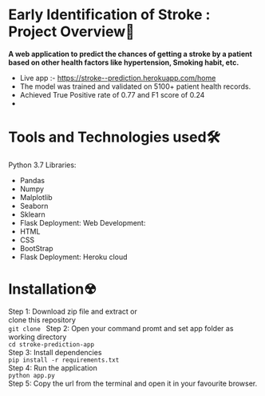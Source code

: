 # Early Identification of Stroke : Project Overview🎯
**A web application to predict the chances of getting a stroke by a patient based on other health factors like hypertension, Smoking habit, etc.**
- Live app :- https://stroke--prediction.herokuapp.com/home
- The model was trained and validated on 5100+ patient health records. 
- Achieved True Positive rate of 0.77 and F1 score of 0.24
- 
# Tools and Technologies used🛠
Python 3.7
Libraries: 
- Pandas
- Numpy
- Malplotlib 
- Seaborn 
- Sklearn
- Flask
Deployment:
Web Development:
- HTML
- CSS
- BootStrap 
- Flask 
Deployment: Heroku cloud

# Installation☢
Step 1: Download zip file and extract
or<br>
clone this repository<br>
`git clone `
Step 2: Open your command promt and set app folder as working directory<br>
`cd stroke-prediction-app`<br>
Step 3: Install dependencies<br>
`pip install -r requirements.txt`<br>
Step 4: Run the application<br>
`python app.py`<br>
Step 5: Copy the url from the terminal and open it in your favourite browser.<br>
